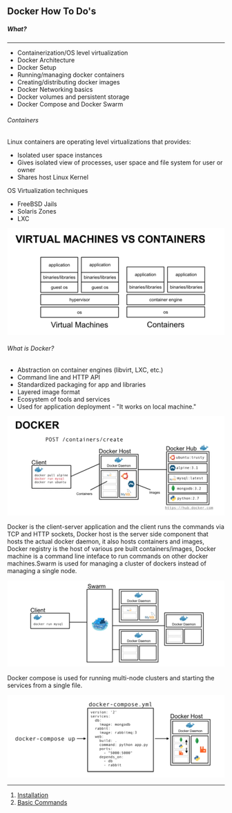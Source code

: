 ## Docker How To Do's

##### What?
----------------

- Containerization/OS level virtualization
- Docker Architecture
- Docker Setup
- Running/managing docker containers
- Creating/distributing docker images
- Docker Networking basics
- Docker volumes and persistent storage
- Docker Compose and Docker Swarm

###### Containers

Linux containers are operating level virtualizations that provides:

- Isolated user space instances
- Gives isolated view of processes, user space and file system for user or owner
- Shares host Linux Kernel

OS Virtualization techniques

- FreeBSD Jails
- Solaris Zones
- LXC

![Continers vs Virtual Machines](https://github.com/tenthdoctor/docker-apps/blob/master/img/VirtualMachinesVsContainers.png?raw=true)

###### What is Docker?

- Abstraction on container engines (libvirt, LXC, etc.)
- Command line and HTTP API
- Standardized packaging for app and libraries
- Layered image format
- Ecosystem of tools and services
- Used for application deployment - "It works on local machine."

![docker](https://github.com/tenthdoctor/docker-apps/blob/master/img/Docker.png?raw=true)

Docker is the client-server application and the client runs the commands via TCP and HTTP sockets, Docker host is the server side component that hosts the  actual docker daemon, it also hosts containers and images, Docker registry is the host of various pre built containers/images, Docker machine is a command line inteface to run commands on other docker machines.Swarm is used for managing a cluster of dockers instead of managing a single node.

![docker swarm](https://github.com/tenthdoctor/docker-apps/blob/master/img/Swarm.png?raw=true)

Docker compose is used for running multi-node clusters and starting the services from a single file.

![docker compose](https://github.com/tenthdoctor/docker-apps/blob/master/img/Compose.png?raw=true)

-----------------------------------------

1. [Installation](https://github.com/tenthdoctor/docker-apps/blob/master/Installation.md)
2. [Basic Commands](https://github.com/tenthdoctor/docker-apps/blob/master/BasicCommands.md)

